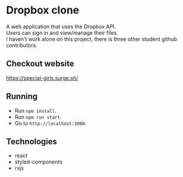 # Dropbox clone
A web application that uses the Dropbox API.<br/>
Users can sign in and view/manage their files.<br/>
I haven't work alone on this project, there is three other student github contributors.

## Checkout website
https://special-girls.surge.sh/
<br/>

## Running
- Run `npm install`.
- Run `npm run start`.
- Go to `http://localhost:3000`.

## Technologies 
* react
* styled-components
* rxjs
